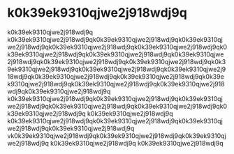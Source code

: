 # k0k39ek9310qjwe2j918wdj9q
k0k39ek9310qjwe2j918wdj9q
k0k39ek9310qjwe2j918wdj9qk0k39ek9310qjwe2j918wdj9qk0k39ek9310qjwe2j918wdj9qk0k39ek9310qjwe2j918wdj9qk0k39ek9310qjwe2j918wdj9qk0k39ek9310qjwe2j918wdj9qk0k39ek9310qjwe2j918wdj9qk0k39ek9310qjwe2j918wdj9qk0k39ek9310qjwe2j918wdj9qk0k39ek9310qjwe2j918wdj9qk0k39ek9310qjwe2j918wdj9qk0k39ek9310qjwe2j918wdj9qk0k39ek9310qjwe2j918wdj9qk0k39ek9310qjwe2j918wdj9qk0k39ek9310qjwe2j918wdj9qk0k39ek9310qjwe2j918wdj9qk0k39ek9310qjwe2j918wdj9qk0k39ek9310qjwe2j918wdj9qk0k39ek9310qjwe2j918wdj9q
k0k39ek9310qjwe2j918wdj9qk0k39ek9310qjwe2j918wdj9qk0k39ek9310qjwe2j918wdj9qk0k39ek9310qjwe2j918wdj9qk0k39ek9310qjwe2j918wdj9qk0k39ek9310qjwe2j918wdj9q
k0k39ek9310qjwe2j918wdj9q
k0k39ek9310qjwe2j918wdj9qk0k39ek9310qjwe2j918wdj9qk0k39ek9310qjwe2j918wdj9qk0k39ek9310qjwe2j918wdj9q
vk0k39ek9310qjwe2j918wdj9qk0k39ek9310qjwe2j918wdj9qk0k39ek9310qjwe2j918wdj9q
k0k39ek9310qjwe2j918wdj9q
k0k39ek9310qjwe2j918wdj9q
